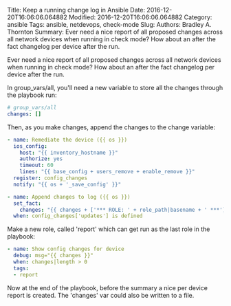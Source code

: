 Title: Keep a running change log in Ansible
Date: 2016-12-20T16:06:06.064882
Modified: 2016-12-20T16:06:06.064882
Category: ansible
Tags: ansible, netdevops, check-mode
Slug:
Authors: Bradley A. Thornton
Summary: Ever need a nice report of all proposed changes across all network devices when running in check mode? How about an after the fact changelog per device after the run.

Ever need a nice report of all proposed changes across all network devices when running in check mode? How about an after the fact changelog per device after the run.

In group_vars/all, you'll need a new variable to store all the changes through the playbook run:

```yaml
# group_vars/all
changes: []
```

Then, as you make changes, append the changes to the change variable:

```yaml
- name: Remediate the device ({{ os }})
  ios_config:
    host: "{{ inventory_hostname }}"
    authorize: yes
    timeout: 60
    lines: "{{ base_config + users_remove + enable_remove }}"
  register: config_changes
  notify: "{{ os + '_save_config' }}"

- name: Append changes to log ({{ os }})
  set_fact:
    changes: "{{ changes + ['*** ROLE: ' + role_path|basename + ' ***'] + config_changes['updates'] }}"
  when: config_changes['updates'] is defined
```

Make a new role, called 'report' which can get run as the last role in the playbook:

```yaml
- name: Show config changes for device
  debug: msg="{{ changes }}"
  when: changes|length > 0
  tags:
  - report
```

Now at the end of the playbook, before the summary a nice per device report is created. The 'changes' var could also be written to a file.
